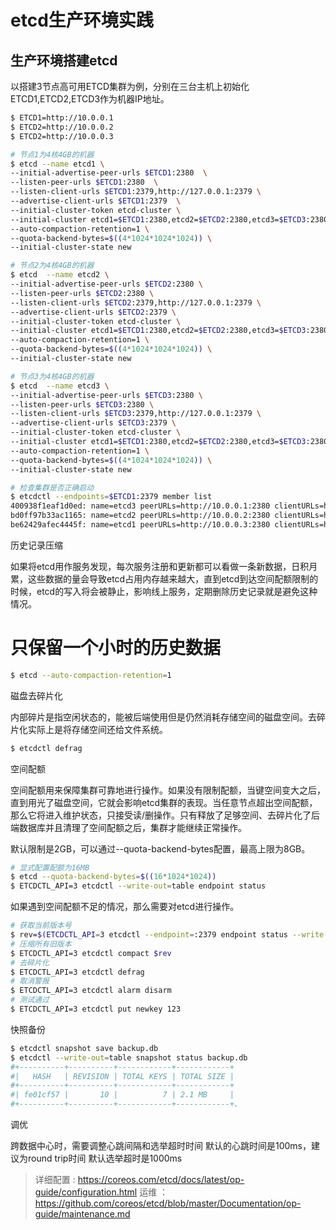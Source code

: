 # etcd生产环境实践

## 生产环境搭建etcd

以搭建3节点高可用ETCD集群为例，分别在三台主机上初始化ETCD1,ETCD2,ETCD3作为机器IP地址。

```bash
$ ETCD1=http://10.0.0.1
$ ETCD2=http://10.0.0.2
$ ETCD2=http://10.0.0.3

# 节点1为4核4GB的机器
$ etcd --name etcd1 \
--initial-advertise-peer-urls $ETCD1:2380  \
--listen-peer-urls $ETCD1:2380  \
--listen-client-urls $ETCD1:2379,http://127.0.0.1:2379 \
--advertise-client-urls $ETCD1:2379  \
--initial-cluster-token etcd-cluster \
--initial-cluster etcd1=$ETCD1:2380,etcd2=$ETCD2:2380,etcd3=$ETCD3:2380 \
--auto-compaction-retention=1 \
--quota-backend-bytes=$((4*1024*1024*1024)) \
--initial-cluster-state new

# 节点2为4核4GB的机器
$ etcd  --name etcd2 \
--initial-advertise-peer-urls $ETCD2:2380 \
--listen-peer-urls $ETCD2:2380 \
--listen-client-urls $ETCD2:2379,http://127.0.0.1:2379 \
--advertise-client-urls $ETCD2:2379 \
--initial-cluster-token etcd-cluster \
--initial-cluster etcd1=$ETCD1:2380,etcd2=$ETCD2:2380,etcd3=$ETCD3:2380 \
--auto-compaction-retention=1 \
--quota-backend-bytes=$((4*1024*1024*1024)) \
--initial-cluster-state new

# 节点3为4核4GB的机器
$ etcd  --name etcd3 \
--initial-advertise-peer-urls $ETCD3:2380 \
--listen-peer-urls $ETCD3:2380 \
--listen-client-urls $ETCD3:2379,http://127.0.0.1:2379 \
--advertise-client-urls $ETCD3:2379 \
--initial-cluster-token etcd-cluster \
--initial-cluster etcd1=$ETCD1:2380,etcd2=$ETCD2:2380,etcd3=$ETCD3:2380 \
--auto-compaction-retention=1 \
--quota-backend-bytes=$((4*1024*1024*1024)) \
--initial-cluster-state new

# 检查集群是否正确启动
$ etcdctl --endpoints=$ETCD1:2379 member list
400938f1eaf1d0ed: name=etcd3 peerURLs=http://10.0.0.1:2380 clientURLs=http://10.0.0.1:2379 isLeader=false
bd0ff97b33ac1165: name=etcd2 peerURLs=http://10.0.0.2:2380 clientURLs=http://10.0.0.2:2379 isLeader=false
be62429afec4445f: name=etcd1 peerURLs=http://10.0.0.3:2380 clientURLs=http://10.0.0.3:2379 isLeader=true
```

历史记录压缩

如果将etcd用作服务发现，每次服务注册和更新都可以看做一条新数据，日积月累，这些数据的量会导致etcd占用内存越来越大，直到etcd到达空间配额限制的时候，etcd的写入将会被静止，影响线上服务，定期删除历史记录就是避免这种情况。

# 只保留一个小时的历史数据

```bash
$ etcd --auto-compaction-retention=1
```
磁盘去碎片化

内部碎片是指空闲状态的，能被后端使用但是仍然消耗存储空间的磁盘空间。去碎片化实际上是将存储空间还给文件系统。

```bash
$ etcdctl defrag
```
空间配额

空间配额用来保障集群可靠地进行操作。如果没有限制配额，当键空间变大之后，直到用光了磁盘空间，它就会影响etcd集群的表现。当任意节点超出空间配额， 那么它将进入维护状态，只接受读/删操作。只有释放了足够空间、去碎片化了后端数据库并且清理了空间配额之后，集群才能继续正常操作。

默认限制是2GB，可以通过--quota-backend-bytes配置，最高上限为8GB。

```bash
# 显式配置配额为16MB
$ etcd --quota-backend-bytes=$((16*1024*1024))
$ ETCDCTL_API=3 etcdctl --write-out=table endpoint status
```
如果遇到空间配额不足的情况，那么需要对etcd进行操作。

```bash
# 获取当前版本号
$ rev=$(ETCDCTL_API=3 etcdctl --endpoint=:2379 endpoint status --write-out="json" | egrep -o '"revision":[0-9]*' | egrep -o '[0-9]*'）
# 压缩所有旧版本
$ ETCDCTL_API=3 etcdctl compact $rev
# 去碎片化
$ ETCDCTL_API=3 etcdctl defrag
# 取消警报
$ ETCDCTL_API=3 etcdctl alarm disarm
# 测试通过
$ ETCDCTL_API=3 etcdctl put newkey 123
```
快照备份

```bash
$ etcdctl snapshot save backup.db
$ etcdctl --write-out=table snapshot status backup.db
#+----------+----------+------------+------------+
#|   HASH   | REVISION | TOTAL KEYS | TOTAL SIZE |
#+----------+----------+------------+------------+
#| fe01cf57 |       10 |          7 | 2.1 MB     |
#+----------+----------+------------+------------+、
```

调优

跨数据中心时，需要调整心跳间隔和选举超时时间 默认的心跳时间是100ms，建议为round trip时间 默认选举超时是1000ms

> 详细配置 : https://coreos.com/etcd/docs/latest/op-guide/configuration.html
> 运维 ： https://github.com/coreos/etcd/blob/master/Documentation/op-guide/maintenance.md